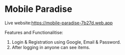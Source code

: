 # Mobile Paradise
Live website:https://mobile-paradise-7b27d.web.app

Features and Functionalitise:
1. Login & Registration using Google, Email & Password.
2. After logging in anyone can see items.
